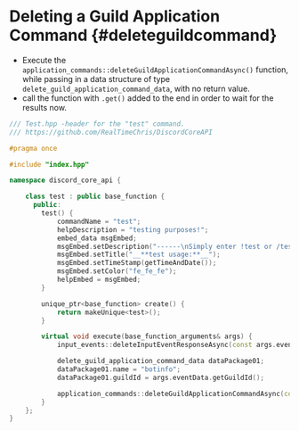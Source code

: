 Deleting a Guild Application Command {#deleteguildcommand}
=============
- Execute the `application_commands::deleteGuildApplicationCommandAsync()` function, while passing in a data structure of type `delete_guild_application_command_data`, with no return value.
- call the function with `.get()` added to the end in order to wait for the results now.

```cpp
/// Test.hpp -header for the "test" command.
/// https://github.com/RealTimeChris/DiscordCoreAPI

#pragma once

#include "index.hpp"

namespace discord_core_api {

	class test : public base_function {
	  public:
		test() {
			commandName = "test";
			helpDescription = "testing purposes!";
			embed_data msgEmbed;
			msgEmbed.setDescription("------\nSimply enter !test or /test!\n------");
			msgEmbed.setTitle("__**test usage:**__");
			msgEmbed.setTimeStamp(getTimeAndDate());
			msgEmbed.setColor("fe_fe_fe");
			helpEmbed = msgEmbed;
		}

		unique_ptr<base_function> create() {
			return makeUnique<test>();
		}

		virtual void execute(base_function_arguments& args) {
			input_events::deleteInputEventResponseAsync(const args.eventData);

			delete_guild_application_command_data dataPackage01;
			dataPackage01.name = "botinfo";
			dataPackage01.guildId = args.eventData.getGuildId();

			application_commands::deleteGuildApplicationCommandAsync(const dataPackage01).get();
		}
	};
}
```